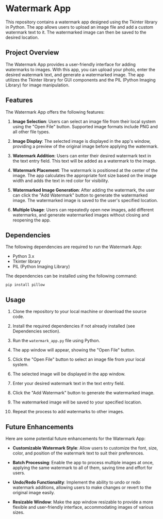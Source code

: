 # Watermark App

This repository contains a watermark app designed using the Tkinter library in Python. The app allows users to upload an image file and add a custom watermark text to it. The watermarked image can then be saved to the desired location.

## Project Overview

The Watermark App provides a user-friendly interface for adding watermarks to images. With this app, you can upload your photo, enter the desired watermark text, and generate a watermarked image. The app utilizes the Tkinter library for GUI components and the PIL (Python Imaging Library) for image manipulation.

## Features

The Watermark App offers the following features:

1. **Image Selection**: Users can select an image file from their local system using the "Open File" button. Supported image formats include PNG and all other file types.

2. **Image Display**: The selected image is displayed in the app's window, providing a preview of the original image before applying the watermark.

3. **Watermark Addition**: Users can enter their desired watermark text in the text entry field. This text will be added as a watermark to the image.

4. **Watermark Placement**: The watermark is positioned at the center of the image. The app calculates the appropriate font size based on the image width and adds the text in red color for visibility.

5. **Watermarked Image Generation**: After adding the watermark, the user can click the "Add Watermark" button to generate the watermarked image. The watermarked image is saved to the user's specified location.

6. **Multiple Usage**: Users can repeatedly open new images, add different watermarks, and generate watermarked images without closing and reopening the app.

## Dependencies

The following dependencies are required to run the Watermark App:

- Python 3.x
- Tkinter library
- PIL (Python Imaging Library)

The dependencies can be installed using the following command:

```
pip install pillow
```

## Usage

1. Clone the repository to your local machine or download the source code.

2. Install the required dependencies if not already installed (see Dependencies section).

3. Run the `watermark_app.py` file using Python.

4. The app window will appear, showing the "Open File" button.

5. Click the "Open File" button to select an image file from your local system.

6. The selected image will be displayed in the app window.

7. Enter your desired watermark text in the text entry field.

8. Click the "Add Watermark" button to generate the watermarked image.

9. The watermarked image will be saved to your specified location.

10. Repeat the process to add watermarks to other images.

## Future Enhancements

Here are some potential future enhancements for the Watermark App:

- **Customizable Watermark Style**: Allow users to customize the font, size, color, and position of the watermark text to suit their preferences.

- **Batch Processing**: Enable the app to process multiple images at once, applying the same watermark to all of them, saving time and effort for users.

- **Undo/Redo Functionality**: Implement the ability to undo or redo watermark additions, allowing users to make changes or revert to the original image easily.

- **Resizable Window**: Make the app window resizable to provide a more flexible and user-friendly interface, accommodating images of various sizes.
